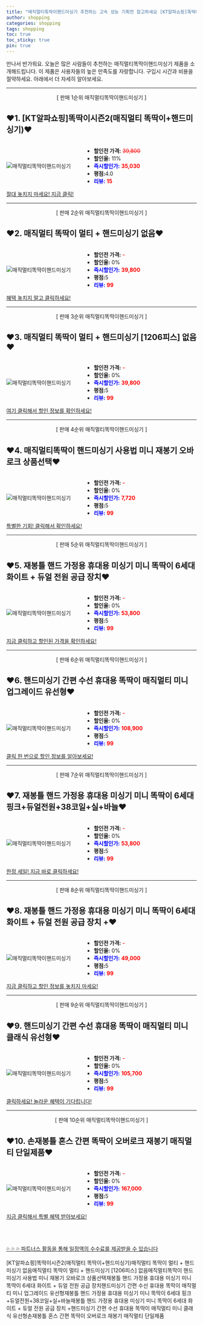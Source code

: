```yaml
---
title: "매직멀티똑딱이핸드미싱기 추천하는 고속 성능 기획전 참고하세요 [KT알파쇼핑]똑딱이시즌2(매직멀티 똑딱이+핸드미싱기)"
author: shopping
categories: shopping
tags: shopping
toc: true
toc_sticky: true
pin: true
---
```

만나서 반가워요. 오늘은 많은 사람들이 추천하는 매직멀티똑딱이핸드미싱기 제품을 소개해드립니다. 이 제품은 사용자들의 높은 만족도를 자랑합니다. 구입시 시간과 비용을 절약하세요. 아래에서 더 자세히 알아보세요.

---
<p class="toplist" style="margin: 0 auto; display: block; width: fit-content;">[ 판매 1순위 매직멀티똑딱이핸드미싱기 ]</p>

<h2><strong>❤️1. [KT알파쇼핑]똑딱이시즌2(매직멀티 똑딱이+핸드미싱기)❤️</strong></h2>

<div style="display: flex; align-items: center;">
    <div style="flex: 0.4;">
        <img src="https://thumbnail9.coupangcdn.com/thumbnails/remote/230x230ex/image/vendor_inventory/d2c7/a04389ca2d6a50e6024e36d5baa720f191a57ef42afa27f5a501739e715e.jpg" alt="매직멀티똑딱이핸드미싱기" style="max-width: 100%;">
    </div>
    <div style="flex: 0.6; margin-left: 10px;">
        <ul>
            <li><strong>할인전 가격:</strong> <del style="color: red;">39,800</del></li>
            <li><strong>할인율:</strong> 11%</li>
            <li><span style='color:blue'><strong>즉시할인가:</strong></span> <span style='color:red'><strong>35,030</strong></span></li>
            <li><strong>평점:</strong>4.0</li>
            <li><span style='color:blue'><strong>리뷰:</strong></span> <span style='color:red'><strong>15</strong></span></li>
        </ul>
    </div>
</div>
<div class="center">
    <a href="https://William4Davisa.github.io?lptag=AF9450613&subid=githubio&pageKey=7899139567&traceid=V0-153&itemId=21644124574&vendorItemId=88694944120" class="myButton">
        절대 놓치지 마세요! 지금 클릭!
    </a>
</div>


---
<p class="toplist" style="margin: 0 auto; display: block; width: fit-content;">[ 판매 2순위 매직멀티똑딱이핸드미싱기 ]</p>

<h2><strong>❤️2. 매직멀티 똑딱이 멀티 + 핸드미싱기 없음❤️</strong></h2>

<div style="display: flex; align-items: center;">
    <div style="flex: 0.4;">
        <img src="https://thumbnail9.coupangcdn.com/thumbnails/remote/230x230ex/image/vendor_inventory/8491/cab5c9b9c9a31d30540d752e12fd01883923fa2450ab78a437cea00cdb08.jpg" alt="매직멀티똑딱이핸드미싱기" style="max-width: 100%;">
    </div>
    <div style="flex: 0.6; margin-left: 10px;">
        <ul>
            <li><strong>할인전 가격:</strong> <del style="color: red;">-</del></li>
            <li><strong>할인율:</strong> 0%</li>
            <li><span style='color:blue'><strong>즉시할인가:</strong></span> <span style='color:red'><strong>39,800</strong></span></li>
            <li><strong>평점:</strong>5</li>
            <li><span style='color:blue'><strong>리뷰:</strong></span> <span style='color:red'><strong>99</strong></span></li>
        </ul>
    </div>
</div>
<div class="center">
    <a href="https://William4Davisa.github.io?lptag=AF9450613&subid=githubio&pageKey=8075521301&traceid=V0-153&itemId=22747138699&vendorItemId=89782349030" class="myButton">
        혜택 놓치지 말고 클릭하세요!
    </a>
</div>


---
<p class="toplist" style="margin: 0 auto; display: block; width: fit-content;">[ 판매 3순위 매직멀티똑딱이핸드미싱기 ]</p>

<h2><strong>❤️3. 매직멀티 똑딱이 멀티 + 핸드미싱기 [1206피스] 없음❤️</strong></h2>

<div style="display: flex; align-items: center;">
    <div style="flex: 0.4;">
        <img src="https://thumbnail9.coupangcdn.com/thumbnails/remote/230x230ex/image/vendor_inventory/8491/cab5c9b9c9a31d30540d752e12fd01883923fa2450ab78a437cea00cdb08.jpg" alt="매직멀티똑딱이핸드미싱기" style="max-width: 100%;">
    </div>
    <div style="flex: 0.6; margin-left: 10px;">
        <ul>
            <li><strong>할인전 가격:</strong> <del style="color: red;">-</del></li>
            <li><strong>할인율:</strong> 0%</li>
            <li><span style='color:blue'><strong>즉시할인가:</strong></span> <span style='color:red'><strong>39,800</strong></span></li>
            <li><strong>평점:</strong>5</li>
            <li><span style='color:blue'><strong>리뷰:</strong></span> <span style='color:red'><strong>99</strong></span></li>
        </ul>
    </div>
</div>
<div class="center">
    <a href="https://William4Davisa.github.io?lptag=AF9450613&subid=githubio&pageKey=8129481868&traceid=V0-153&itemId=23084399263&vendorItemId=90117876446" class="myButton">
        여기 클릭해서 할인 정보를 확인하세요!
    </a>
</div>


---
<p class="toplist" style="margin: 0 auto; display: block; width: fit-content;">[ 판매 4순위 매직멀티똑딱이핸드미싱기 ]</p>

<h2><strong>❤️4. 매직멀티똑딱이 핸드미싱기 사용법 미니 재봉기 오바로크 상품선택❤️</strong></h2>

<div style="display: flex; align-items: center;">
    <div style="flex: 0.4;">
        <img src="https://thumbnail10.coupangcdn.com/thumbnails/remote/230x230ex/image/vendor_inventory/0890/913c1e8de4127afa51e2c59ffdf61f3a62603165f8528b875dca091f2e86.jpg" alt="매직멀티똑딱이핸드미싱기" style="max-width: 100%;">
    </div>
    <div style="flex: 0.6; margin-left: 10px;">
        <ul>
            <li><strong>할인전 가격:</strong> <del style="color: red;">-</del></li>
            <li><strong>할인율:</strong> 0%</li>
            <li><span style='color:blue'><strong>즉시할인가:</strong></span> <span style='color:red'><strong>7,720</strong></span></li>
            <li><strong>평점:</strong>5</li>
            <li><span style='color:blue'><strong>리뷰:</strong></span> <span style='color:red'><strong>99</strong></span></li>
        </ul>
    </div>
</div>
<div class="center">
    <a href="https://William4Davisa.github.io?lptag=AF9450613&subid=githubio&pageKey=8225868067&traceid=V0-153&itemId=23656403832&vendorItemId=90681744910" class="myButton">
        특별한 기회! 클릭해서 확인하세요!
    </a>
</div>


---
<p class="toplist" style="margin: 0 auto; display: block; width: fit-content;">[ 판매 5순위 매직멀티똑딱이핸드미싱기 ]</p>

<h2><strong>❤️5. 재봉틀 핸드 가정용 휴대용 미싱기 미니 똑딱이 6세대 화이트 + 듀얼 전원 공급 장치❤️</strong></h2>

<div style="display: flex; align-items: center;">
    <div style="flex: 0.4;">
        <img src="https://thumbnail10.coupangcdn.com/thumbnails/remote/230x230ex/image/vendor_inventory/72af/abbf73e2357240b58d0eabcd6e77e593a479b3b106622c76fc5144d9a78c.jpg" alt="매직멀티똑딱이핸드미싱기" style="max-width: 100%;">
    </div>
    <div style="flex: 0.6; margin-left: 10px;">
        <ul>
            <li><strong>할인전 가격:</strong> <del style="color: red;">-</del></li>
            <li><strong>할인율:</strong> 0%</li>
            <li><span style='color:blue'><strong>즉시할인가:</strong></span> <span style='color:red'><strong>53,800</strong></span></li>
            <li><strong>평점:</strong>5</li>
            <li><span style='color:blue'><strong>리뷰:</strong></span> <span style='color:red'><strong>99</strong></span></li>
        </ul>
    </div>
</div>
<div class="center">
    <a href="https://William4Davisa.github.io?lptag=AF9450613&subid=githubio&pageKey=8064099649&traceid=V0-153&itemId=22669526571&vendorItemId=89706411830" class="myButton">
        지금 클릭하고 할인된 가격을 확인하세요!
    </a>
</div>


---
<p class="toplist" style="margin: 0 auto; display: block; width: fit-content;">[ 판매 6순위 매직멀티똑딱이핸드미싱기 ]</p>

<h2><strong>❤️6. 핸드미싱기 간편 수선 휴대용 똑딱이 매직멀티 미니 업그레이드 유선형❤️</strong></h2>

<div style="display: flex; align-items: center;">
    <div style="flex: 0.4;">
        <img src="https://thumbnail6.coupangcdn.com/thumbnails/remote/230x230ex/image/vendor_inventory/5a11/1ecc403f25d29f5ce3e357c1b3d293da13f7b3ed4cf4aad25f53862508c1.jpg" alt="매직멀티똑딱이핸드미싱기" style="max-width: 100%;">
    </div>
    <div style="flex: 0.6; margin-left: 10px;">
        <ul>
            <li><strong>할인전 가격:</strong> <del style="color: red;">-</del></li>
            <li><strong>할인율:</strong> 0%</li>
            <li><span style='color:blue'><strong>즉시할인가:</strong></span> <span style='color:red'><strong>108,900</strong></span></li>
            <li><strong>평점:</strong>5</li>
            <li><span style='color:blue'><strong>리뷰:</strong></span> <span style='color:red'><strong>99</strong></span></li>
        </ul>
    </div>
</div>
<div class="center">
    <a href="https://William4Davisa.github.io?lptag=AF9450613&subid=githubio&pageKey=8155415961&traceid=V0-153&itemId=23227462190&vendorItemId=90259929321" class="myButton">
        클릭 한 번으로 할인 정보를 알아보세요!
    </a>
</div>


---
<p class="toplist" style="margin: 0 auto; display: block; width: fit-content;">[ 판매 7순위 매직멀티똑딱이핸드미싱기 ]</p>

<h2><strong>❤️7. 재봉틀 핸드 가정용 휴대용 미싱기 미니 똑딱이 6세대 핑크+듀얼전원+38코일+실+바늘❤️</strong></h2>

<div style="display: flex; align-items: center;">
    <div style="flex: 0.4;">
        <img src="https://thumbnail10.coupangcdn.com/thumbnails/remote/230x230ex/image/vendor_inventory/72af/abbf73e2357240b58d0eabcd6e77e593a479b3b106622c76fc5144d9a78c.jpg" alt="매직멀티똑딱이핸드미싱기" style="max-width: 100%;">
    </div>
    <div style="flex: 0.6; margin-left: 10px;">
        <ul>
            <li><strong>할인전 가격:</strong> <del style="color: red;">-</del></li>
            <li><strong>할인율:</strong> 0%</li>
            <li><span style='color:blue'><strong>즉시할인가:</strong></span> <span style='color:red'><strong>53,800</strong></span></li>
            <li><strong>평점:</strong>5</li>
            <li><span style='color:blue'><strong>리뷰:</strong></span> <span style='color:red'><strong>99</strong></span></li>
        </ul>
    </div>
</div>
<div class="center">
    <a href="https://William4Davisa.github.io?lptag=AF9450613&subid=githubio&pageKey=8064099649&traceid=V0-153&itemId=22669526569&vendorItemId=89706411820" class="myButton">
        한정 세일! 지금 바로 클릭하세요!
    </a>
</div>


---
<p class="toplist" style="margin: 0 auto; display: block; width: fit-content;">[ 판매 8순위 매직멀티똑딱이핸드미싱기 ]</p>

<h2><strong>❤️8. 재봉틀 핸드 가정용 휴대용 미싱기 미니 똑딱이 6세대 화이트 + 듀얼 전원 공급 장치 +❤️</strong></h2>

<div style="display: flex; align-items: center;">
    <div style="flex: 0.4;">
        <img src="https://thumbnail10.coupangcdn.com/thumbnails/remote/230x230ex/image/vendor_inventory/72af/abbf73e2357240b58d0eabcd6e77e593a479b3b106622c76fc5144d9a78c.jpg" alt="매직멀티똑딱이핸드미싱기" style="max-width: 100%;">
    </div>
    <div style="flex: 0.6; margin-left: 10px;">
        <ul>
            <li><strong>할인전 가격:</strong> <del style="color: red;">-</del></li>
            <li><strong>할인율:</strong> 0%</li>
            <li><span style='color:blue'><strong>즉시할인가:</strong></span> <span style='color:red'><strong>49,000</strong></span></li>
            <li><strong>평점:</strong>5</li>
            <li><span style='color:blue'><strong>리뷰:</strong></span> <span style='color:red'><strong>99</strong></span></li>
        </ul>
    </div>
</div>
<div class="center">
    <a href="https://William4Davisa.github.io?lptag=AF9450613&subid=githubio&pageKey=8064099649&traceid=V0-153&itemId=22669526567&vendorItemId=89706411808" class="myButton">
        지금 클릭하고 할인 정보를 놓치지 마세요!
    </a>
</div>


---
<p class="toplist" style="margin: 0 auto; display: block; width: fit-content;">[ 판매 9순위 매직멀티똑딱이핸드미싱기 ]</p>

<h2><strong>❤️9. 핸드미싱기 간편 수선 휴대용 똑딱이 매직멀티 미니 클래식 유선형❤️</strong></h2>

<div style="display: flex; align-items: center;">
    <div style="flex: 0.4;">
        <img src="https://thumbnail7.coupangcdn.com/thumbnails/remote/230x230ex/image/vendor_inventory/b33f/70854e4d7fd7a305e504d2f07a91633f19e8852480d66d3b7db5df0024b3.jpg" alt="매직멀티똑딱이핸드미싱기" style="max-width: 100%;">
    </div>
    <div style="flex: 0.6; margin-left: 10px;">
        <ul>
            <li><strong>할인전 가격:</strong> <del style="color: red;">-</del></li>
            <li><strong>할인율:</strong> 0%</li>
            <li><span style='color:blue'><strong>즉시할인가:</strong></span> <span style='color:red'><strong>105,700</strong></span></li>
            <li><strong>평점:</strong>5</li>
            <li><span style='color:blue'><strong>리뷰:</strong></span> <span style='color:red'><strong>99</strong></span></li>
        </ul>
    </div>
</div>
<div class="center">
    <a href="https://William4Davisa.github.io?lptag=AF9450613&subid=githubio&pageKey=8155415961&traceid=V0-153&itemId=23227462177&vendorItemId=90259929280" class="myButton">
        클릭하세요! 놀라운 혜택이 기다립니다!
    </a>
</div>


---
<p class="toplist" style="margin: 0 auto; display: block; width: fit-content;">[ 판매 10순위 매직멀티똑딱이핸드미싱기 ]</p>

<h2><strong>❤️10. 손재봉틀 혼스 간편 똑딱이 오버로크 재봉기 매직멀티 단일제품❤️</strong></h2>

<div style="display: flex; align-items: center;">
    <div style="flex: 0.4;">
        <img src="https://thumbnail8.coupangcdn.com/thumbnails/remote/230x230ex/image/vendor_inventory/ec65/744ea3e2846edc7fe4fdbc79cc0e6367ba60fa5a8bf31ad132d33368981d.jpg" alt="매직멀티똑딱이핸드미싱기" style="max-width: 100%;">
    </div>
    <div style="flex: 0.6; margin-left: 10px;">
        <ul>
            <li><strong>할인전 가격:</strong> <del style="color: red;">-</del></li>
            <li><strong>할인율:</strong> 0%</li>
            <li><span style='color:blue'><strong>즉시할인가:</strong></span> <span style='color:red'><strong>167,000</strong></span></li>
            <li><strong>평점:</strong>5</li>
            <li><span style='color:blue'><strong>리뷰:</strong></span> <span style='color:red'><strong>99</strong></span></li>
        </ul>
    </div>
</div>
<div class="center">
    <a href="https://William4Davisa.github.io?lptag=AF9450613&subid=githubio&pageKey=8028663895&traceid=V0-153&itemId=22442405754&vendorItemId=89486676058" class="myButton">
        지금 클릭해서 특별 혜택 받아보세요!
    </a>
</div>

<br><br><br>[💦 💦 💦 파트너스 활동을 통해 일정액의 수수료를 제공받을 수 있습니다](https://link.coupang.com/a/bcpT2c)<br><br>[KT알파쇼핑]똑딱이시즌2(매직멀티 똑딱이+핸드미싱기)매직멀티 똑딱이 멀티 + 핸드미싱기 없음매직멀티 똑딱이 멀티 + 핸드미싱기 [1206피스] 없음매직멀티똑딱이 핸드미싱기 사용법 미니 재봉기 오바로크 상품선택재봉틀 핸드 가정용 휴대용 미싱기 미니 똑딱이 6세대 화이트 + 듀얼 전원 공급 장치핸드미싱기 간편 수선 휴대용 똑딱이 매직멀티 미니 업그레이드 유선형재봉틀 핸드 가정용 휴대용 미싱기 미니 똑딱이 6세대 핑크+듀얼전원+38코일+실+바늘재봉틀 핸드 가정용 휴대용 미싱기 미니 똑딱이 6세대 화이트 + 듀얼 전원 공급 장치 +핸드미싱기 간편 수선 휴대용 똑딱이 매직멀티 미니 클래식 유선형손재봉틀 혼스 간편 똑딱이 오버로크 재봉기 매직멀티 단일제품